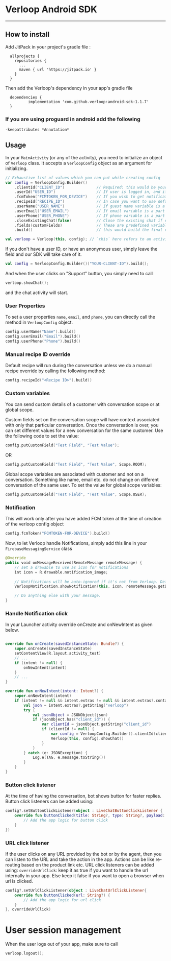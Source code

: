 # Verloop Android SDK

---

## How to install

Add JitPack in your project's gradle file :

```
  allprojects {
    repositories {
      ...
      maven { url 'https://jitpack.io' }
    }
  }
```

Then add the Verloop's dependency in your app's gradle file

```
  dependencies {
          implementation 'com.github.verloop:android-sdk:1.1.7'
  }
```

### If you are using proguard in android add the following

```
-keepattributes *Annotation*
```


## Usage

In your `MainActivity` (or any of the activity), you need to initialize an object of `Verloop` class. It accepts a `VerloopConfig` object as an argument for initializing.


```kotlin
// Exhaustive list of values which you can put while creating config
var config = VerloopConfig.Builder()
    .clientId("CLIENT_ID")              // Required: this would be your account name associated with verloop. eg: <client_id>.verloop.io
    .userId("USER_ID")                  // If user is logged in, and if you want to associate older chats, else, skip this for anonymous user 
    .fcmToken("FCMTOKEN_FOR_DEVICE")    // If you wish to get notifications, else, skip this
    .recipeId("RECIPE_ID")              // In case you want to use default recipe, skip this
    .userName("USER_NAME")              // If guest name variable is a part of the recipe, or the value is not required, skip this
    .userEmail("USER_EMAIL")            // If email variable is a part of the recipe, or the value is not required, skip this
    .userPhone("USER_PHONE")            // If phone variable is a part of the recipe, or the value is not required, skip this
    .closeExistingChat(false)           // Close the existing chat if exist and start a new conversation
    .fields(customFields)               // These are predefined variables added on room level or user level
    .build()                            // this would build the final config object which is later used by Verloop object to star the chat

val verloop = Verloop(this, config); // `this` here refers to an activity context.

```

If you don't have a user ID, or have an anonymous user, simply leave the field and our SDK will take care of it.

```kotlin
val config = VerloopConfig.Builder()("YOUR-CLIENT-ID").build();
```


And when the user clicks on "Support" button, you simply need to call
```kotlin
verloop.showChat();
```
and the chat activity will start.


### User Properties

To set a user properties `name`, `email`, and `phone`, you can directly call the method in `VerloopConfig` object.

```kotlin
config.userName("Name").build()
config.userEmail("Email").build()
config.userPhone("Phone").build()
```

### Manual recipe ID override

Default recipe will run during the conversation unless we do a manual recipe override by calling the following method:
```kotlin
config.recipeId("<Recipe ID>").build()
```

### Custom variables

You can send custom details of a customer with conversation scope or at global scope.

Custom fields set on the conversation scope will have context associated with only that particular conversation. Once the conversation is over, you can set different values for a new conversation for the same customer. Use the following code to set the value:
```kotlin
config.putCustomField("Test Field", "Test Value");
```
OR
```kotlin
config.putCustomField("Test Field", "Test Value", Scope.ROOM);
```

Global scope variables are associated with customer and not on a conversation. Something like name, email etc. do not change on different conversation of the same user. To set the value for global scope variables:

```kotlin
config.putCustomField("Test Field", "Test Value", Scope.USER);
```


### Notification
This will work only after you have added FCM token at the time of creation of the verloop config object
```kotlin
config.fcmToken("FCMTOKEN-FOR-DEVICE").build()
```

Now, to let Verloop handle Notifications, simply add this line in your `FirebaseMessagingService` class

```kotlin
@Override
public void onMessageReceived(RemoteMessage remoteMessage) {
    // set a drawable to use as icon for notifications
    int icon = R.drawable.notification_image;
    
    // Notifications will be auto-ignored if it's not from Verloop. Default notification channel name will be "Verloop Chat Message"
    VerloopNotification.showNotification(this, icon, remoteMessage.getData(), "Your Notification Channel Name"); 

    // Do anything else with your message.
}
```

### Handle Notification click

In your Launcher activity override onCreate and onNewIntent as given below.

```kotlin

override fun onCreate(savedInstanceState: Bundle?) {
    super.onCreate(savedInstanceState)
    setContentView(R.layout.activity_test)
    // ...
    if (intent != null) {
        onNewIntent(intent)
    }
    // ...
}        

override fun onNewIntent(intent: Intent?) {
    super.onNewIntent(intent)
    if (intent != null && intent.extras != null && intent.extras?.containsKey("verloop") == true) {
        val json = intent.extras?.getString("verloop")
        try {
            val jsonObject = JSONObject(json)
            if (jsonObject.has("client_id")) {
                var clientId = jsonObject.getString("client_id")
                if (clientId != null) {
                    var config = VerloopConfig.Builder().clientId(clientId).build()
                    Verloop(this, config).showChat()
                }
            }
        } catch (e: JSONException) {
            Log.e(TAG, e.message.toString())
        }
    }
}


```


### Button click listener
At the time of having the conversation, bot shows button for faster replies. Button click listeners can be added using:
```kotlin
config?.setButtonClickListener(object : LiveChatButtonClickListener {
    override fun buttonClicked(title: String?, type: String?, payload: String?) {
        // Add the app logic for button click
    }
})
```

### URL click listener
If the user clicks on any URL provided by the bot or by the agent, then you can listen to the URL and take the action in the app. Actions can be like re-routing based on the product link etc. URL click listeners can be added using:
`overrideUrlClick`: keep it as true if you want to handle the url internally in your app. Else keep it false if you want to open a browser when url is clicked.
```kotlin
config?.setUrlClickListener(object : LiveChatUrlClickListener{
    override fun buttonClicked(url: String?) {
        // Add the app logic for url click
    }
}, overrideUrlClick)
```

# User session management

When the user logs out of your app, make sure to call

```kotlin
verloop.logout();
```
